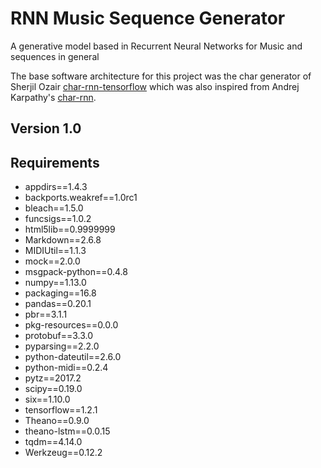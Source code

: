 RNN Music Sequence Generator
===
A generative model based in Recurrent Neural Networks for Music and sequences in general

The base software architecture for this project was the char generator of Sherjil Ozair [char-rnn-tensorflow](https://github.com/sherjilozair/char-rnn-tensorflow) which was also inspired from Andrej Karpathy's [char-rnn](https://github.com/karpathy/char-rnn).

## Version 1.0

## Requirements

- appdirs==1.4.3
- backports.weakref==1.0rc1
- bleach==1.5.0
- funcsigs==1.0.2
- html5lib==0.9999999
- Markdown==2.6.8
- MIDIUtil==1.1.3
- mock==2.0.0
- msgpack-python==0.4.8
- numpy==1.13.0
- packaging==16.8
- pandas==0.20.1
- pbr==3.1.1
- pkg-resources==0.0.0
- protobuf==3.3.0
- pyparsing==2.2.0
- python-dateutil==2.6.0
- python-midi==0.2.4
- pytz==2017.2
- scipy==0.19.0
- six==1.10.0
- tensorflow==1.2.1
- Theano==0.9.0
- theano-lstm==0.0.15
- tqdm==4.14.0
- Werkzeug==0.12.2

